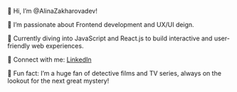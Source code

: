 👋 Hi, I’m @AlinaZakharovadev!

📌 I’m passionate about Frontend development and UX/UI deign. 

📌 Currently diving into JavaScript and React.js to build interactive and user-friendly web experiences.

📌 Connect with me: [LinkedIn](https://www.linkedin.com/in/alina-zakharova-ux/)

📌 Fun fact: I’m a huge fan of detective films and TV series, always on the lookout for the next great mystery!

<!---
AlinaZakharovadev/AlinaZakharovadev is a ✨ special ✨ repository because its `README.md` (this file) appears on your GitHub profile.
You can click the Preview link to take a look at your changes.
--->
